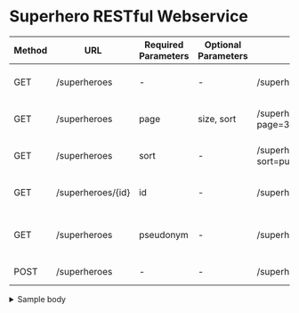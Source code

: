 # Superhero RESTful Webservice

Method | URL | Required Parameters | Optional Parameters | Example | Description
--- | --- | --- | --- | --- | ---
GET | /superheroes | - | - | /superheroes | Get a list of all superheroes
GET | /superheroes | page | size, sort | /superheroes?page=3&size=10&sort=firstAppearance,desc | Get a paged list of superheroes
GET | /superheroes | sort | - | /superheroes?sort=publisher,desc&sort=pseudonym,asc | Get a sorted list of all superheroes
GET | /superheroes/{id} | id | - | /superheroes/1234 | Get a superhero by id
GET | /superheroes | pseudonym | - | /superheroes?pseudonym=Batman | Get a superhero by pseudonym
POST | /superheroes | - | - | /superheroes | Create a superhero 

<details>
<summary>Sample body</summary>

```javascript
{
  "name": "Clark Kent",
  "pseudonym": "Superman",
  "publisher": "DC Comics",
  "skills": [
    "Superhuman strength, speed, and durability",
    "Flight",
    "Heat vision",
    "Freezing breath",
    "X-ray vision",
    "Telescopic & microscopic vision"
  ],
  "allies": [
    "Supergirl",
    "Superboy",
    "Superdog",
    "Power Girl"
  ],
  "firstAppearance": "1938-04-18"
}
```

</detail>

## Run

```
mvn spring-boot:run
```

## Build a docker image

```
mvn install dockerfile:build
```

## Push the image

```
mvn dockerfile:push
```

## Push upon mvn install
Add the following into the dockerfile-maven-plugin configuration:

```xml
<executions>
	<execution>
		<id>default</id>
		<phase>install</phase>
		<goals>
			<goal>build</goal>
			<goal>push</goal>
		</goals>
	</execution>
</executions>
```

## Run a container

```
docker container run -p 80:8080 -t pzinsta/superhero-webservice
```